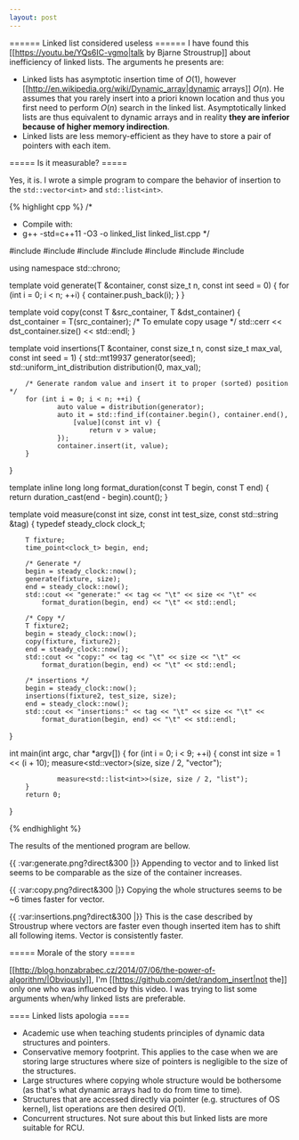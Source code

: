 ```yaml
---
layout: post
---
```


====== Linked list considered useless ======
I have found this [[https://youtu.be/YQs6IC-vgmo|talk by Bjarne Stroustrup]] about inefficiency of linked lists. The arguments he presents are:

  * Linked lists has asymptotic insertion time of $O(1)$, however [[http://en.wikipedia.org/wiki/Dynamic_array|dynamic arrays]] $O(n)$. He assumes that you rarely insert into a priori known location and thus you first need to perform $O(n)$ search in the linked list. Asymptotically linked lists are thus equivalent to dynamic arrays and in reality **they are inferior because of higher memory indirection**.
  * Linked lists are less memory-efficient as they have to store a pair of pointers with each item.

===== Is it measurable? =====

Yes, it is. I wrote a simple program to compare the behavior of insertion to the `std::vector<int>` and `std::list<int>`.

{% highlight cpp %}
/*
 * Compile with:
 * g++ -std=c++11 -O3 -o linked_list linked_list.cpp
 */

#include <algorithm>
#include <chrono>
#include <iostream>
#include <list>
#include <random>
#include <string>
#include <vector>

using namespace std::chrono;

template <typename T>
void generate(T &container, const size_t n, const int seed = 0) {
        for (int i = 0; i < n; ++i) {
                container.push_back(i);
        }
}

template <typename T>
void copy(const T &src_container, T &dst_container) {
        dst_container = T(src_container);
        /* To emulate copy usage */
        std::cerr << dst_container.size() << std::endl;
}

template <typename T>
void insertions(T &container, const size_t n, const size_t max_val,
    const int seed = 1) {
        std::mt19937 generator(seed);
        std::uniform_int_distribution<int> distribution(0, max_val);

        /* Generate random value and insert it to proper (sorted) position */
        for (int i = 0; i < n; ++i) {
                auto value = distribution(generator);
                auto it = std::find_if(container.begin(), container.end(),
                    [value](const int v) {
                        return v > value;
                });
                container.insert(it, value);
        }
}

template <typename T>
inline long long format_duration(const T begin, const T end) {
        return duration_cast<nanoseconds>(end - begin).count();
}

template <typename T>
void measure(const int size, const int test_size, const std::string &tag) {
        typedef steady_clock clock_t;

        T fixture;
        time_point<clock_t> begin, end;

        /* Generate */
        begin = steady_clock::now();
        generate(fixture, size);
        end = steady_clock::now();
        std::cout << "generate:" << tag << "\t" << size << "\t" <<
            format_duration(begin, end) << "\t" << std::endl;

        /* Copy */
        T fixture2;
        begin = steady_clock::now();
        copy(fixture, fixture2);
        end = steady_clock::now();
        std::cout << "copy:" << tag << "\t" << size << "\t" <<
            format_duration(begin, end) << "\t" << std::endl;

        /* insertions */
        begin = steady_clock::now();
        insertions(fixture2, test_size, size);
        end = steady_clock::now();
        std::cout << "insertions:" << tag << "\t" << size << "\t" <<
            format_duration(begin, end) << "\t" << std::endl;
}

int main(int argc, char *argv[]) {
        for (int i = 0; i < 9; ++i) {
                const int size = 1 << (i + 10);
                measure<std::vector<int>>(size, size / 2, "vector");

                measure<std::list<int>>(size, size / 2, "list");
        }
        return 0;
}

{% endhighlight %}

The results of the mentioned program are bellow.

{{ :var:generate.png?direct&300 |}}
Appending to vector and to linked list seems to be comparable as the size of the container increases.

{{ :var:copy.png?direct&300 |}}
Copying the whole structures seems to be ~6 times faster for vector.

{{ :var:insertions.png?direct&300 |}}
This is the case described by Stroustrup where vectors are faster even though inserted item has to shift all following items. Vector is consistently faster.

===== Morale of the story =====

[[http://blog.honzabrabec.cz/2014/07/06/the-power-of-algorithm/|Obviously]], I'm [[https://github.com/det/random_insert|not the]] only one who was influenced by this video. I was trying to list some arguments when/why linked lists are preferable.

==== Linked lists apologia ====

  * Academic use when teaching students principles of dynamic data structures and pointers.
  * Conservative memory footprint. This applies to the case when we are storing large structures where size of pointers is negligible to the size of the structures.
  * Large structures where copying whole structure would be bothersome (as that's what dynamic arrays had to do from time to time).
  * Structures that are accessed directly via pointer (e.g. structures of OS kernel), list operations are then desired $O(1)$.
  * Concurrent structures. Not sure about this but linked lists are more suitable for RCU.


